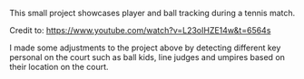 This small project showcases player and ball tracking during a tennis match.

Credit to: https://www.youtube.com/watch?v=L23oIHZE14w&t=6564s

I made some adjustments to the project above by detecting different key personal on the court such as ball kids, line judges and umpires based on 
their location on the court.

